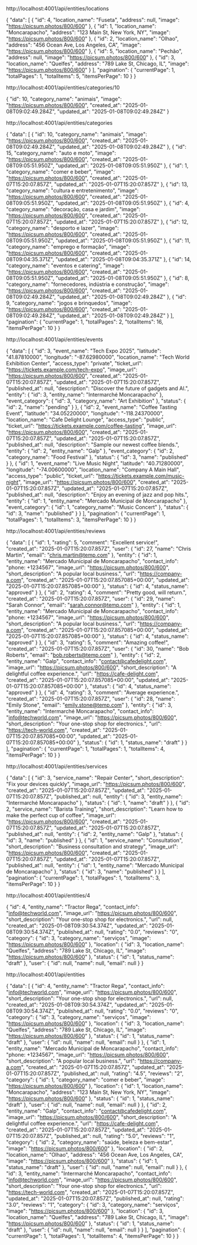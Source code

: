 http://localhost:4001/api/entities/locations

{
    "data": [
        {
            "id": 4,
            "location_name": "Fuseta",
            "address": null,
            "image": "https://picsum.photos/800/600"
        },
        {
            "id": 1,
            "location_name": "Moncarapacho",
            "address": "123 Main St, New York, NY",
            "image": "https://picsum.photos/800/600"
        },
        {
            "id": 2,
            "location_name": "Olhao",
            "address": "456 Ocean Ave, Los Angeles, CA",
            "image": "https://picsum.photos/800/600"
        },
        {
            "id": 5,
            "location_name": "Pechão",
            "address": null,
            "image": "https://picsum.photos/800/600"
        },
        {
            "id": 3,
            "location_name": "Quelfes",
            "address": "789 Lake St, Chicago, IL",
            "image": "https://picsum.photos/800/600"
        }
    ],
    "pagination": {
        "currentPage": 1,
        "totalPages": 1,
        "totalItems": 5,
        "itemsPerPage": 10
    }
}

http://localhost:4001/api/entities/categories/10

{
    "id": 10,
    "category_name": "animais",
    "image": "https://picsum.photos/800/600",
    "created_at": "2025-01-08T09:02:49.284Z",
    "updated_at": "2025-01-08T09:02:49.284Z"
}

http://localhost:4001/api/entities/categories

{
    "data": [
        {
            "id": 10,
            "category_name": "animais",
            "image": "https://picsum.photos/800/600",
            "created_at": "2025-01-08T09:02:49.284Z",
            "updated_at": "2025-01-08T09:02:49.284Z"
        },
        {
            "id": 15,
            "category_name": "auto e moto",
            "image": "https://picsum.photos/800/600",
            "created_at": "2025-01-08T09:05:51.950Z",
            "updated_at": "2025-01-08T09:05:51.950Z"
        },
        {
            "id": 1,
            "category_name": "comer e beber",
            "image": "https://picsum.photos/800/600",
            "created_at": "2025-01-07T15:20:07.857Z",
            "updated_at": "2025-01-07T15:20:07.857Z"
        },
        {
            "id": 13,
            "category_name": "cultura e entretenimento",
            "image": "https://picsum.photos/800/600",
            "created_at": "2025-01-08T09:05:51.950Z",
            "updated_at": "2025-01-08T09:05:51.950Z"
        },
        {
            "id": 4,
            "category_name": "decoração, casa e jardim",
            "image": "https://picsum.photos/800/600",
            "created_at": "2025-01-07T15:20:07.857Z",
            "updated_at": "2025-01-07T15:20:07.857Z"
        },
        {
            "id": 12,
            "category_name": "desporto e lazer",
            "image": "https://picsum.photos/800/600",
            "created_at": "2025-01-08T09:05:51.950Z",
            "updated_at": "2025-01-08T09:05:51.950Z"
        },
        {
            "id": 11,
            "category_name": "emprego e formação",
            "image": "https://picsum.photos/800/600",
            "created_at": "2025-01-08T09:04:35.371Z",
            "updated_at": "2025-01-08T09:04:35.371Z"
        },
        {
            "id": 14,
            "category_name": "eventos e catering",
            "image": "https://picsum.photos/800/600",
            "created_at": "2025-01-08T09:05:51.950Z",
            "updated_at": "2025-01-08T09:05:51.950Z"
        },
        {
            "id": 8,
            "category_name": "fornecedores, indústria e construção",
            "image": "https://picsum.photos/800/600",
            "created_at": "2025-01-08T09:02:49.284Z",
            "updated_at": "2025-01-08T09:02:49.284Z"
        },
        {
            "id": 9,
            "category_name": "jogos e brinquedos",
            "image": "https://picsum.photos/800/600",
            "created_at": "2025-01-08T09:02:49.284Z",
            "updated_at": "2025-01-08T09:02:49.284Z"
        }
    ],
    "pagination": {
        "currentPage": 1,
        "totalPages": 2,
        "totalItems": 16,
        "itemsPerPage": 10
    }
}

http://localhost:4001/api/entities/events

{
    "data": [
        {
            "id": 3,
            "event_name": "Tech Expo 2025",
            "latitude": "41.87810000",
            "longitude": "-87.62980000",
            "location_name": "Tech World Exhibition Center",
            "access_type": "private",
            "ticket_url": "https://tickets.example.com/tech-expo",
            "image_url": "https://picsum.photos/800/600",
            "created_at": "2025-01-07T15:20:07.857Z",
            "updated_at": "2025-01-07T15:20:07.857Z",
            "published_at": null,
            "description": "Discover the future of gadgets and AI.",
            "entity": {
                "id": 3,
                "entity_name": "Intermarché Moncarapacho"
            },
            "event_category": {
                "id": 3,
                "category_name": "Art Exhibition"
            },
            "status": {
                "id": 2,
                "name": "pending"
            }
        },
        {
            "id": 2,
            "event_name": "Coffee Tasting Event",
            "latitude": "34.05220000",
            "longitude": "-118.24370000",
            "location_name": "Cafe Delight Lounge",
            "access_type": "public",
            "ticket_url": "https://tickets.example.com/coffee-tasting",
            "image_url": "https://picsum.photos/800/600",
            "created_at": "2025-01-07T15:20:07.857Z",
            "updated_at": "2025-01-07T15:20:07.857Z",
            "published_at": null,
            "description": "Sample our newest coffee blends.",
            "entity": {
                "id": 2,
                "entity_name": "Galp"
            },
            "event_category": {
                "id": 2,
                "category_name": "Food Festival"
            },
            "status": {
                "id": 3,
                "name": "published"
            }
        },
        {
            "id": 1,
            "event_name": "Live Music Night",
            "latitude": "40.71280000",
            "longitude": "-74.00600000",
            "location_name": "Company A Main Hall",
            "access_type": "public",
            "ticket_url": "https://tickets.example.com/music-night",
            "image_url": "https://picsum.photos/800/600",
            "created_at": "2025-01-07T15:20:07.857Z",
            "updated_at": "2025-01-07T15:20:07.857Z",
            "published_at": null,
            "description": "Enjoy an evening of jazz and pop hits.",
            "entity": {
                "id": 1,
                "entity_name": "Mercado Municipal de Moncarapacho"
            },
            "event_category": {
                "id": 1,
                "category_name": "Music Concert"
            },
            "status": {
                "id": 3,
                "name": "published"
            }
        }
    ],
    "pagination": {
        "currentPage": 1,
        "totalPages": 1,
        "totalItems": 3,
        "itemsPerPage": 10
    }
}

http://localhost:4001/api/entities/reviews

{
    "data": [
        {
            "id": 1,
            "rating": 5,
            "comment": "Excellent service!",
            "created_at": "2025-01-07T15:20:07.857Z",
            "user": {
                "id": 27,
                "name": "Chris Martin",
                "email": "chris.martin@temp.com"
            },
            "entity": {
                "id": 1,
                "entity_name": "Mercado Municipal de Moncarapacho",
                "contact_info": "phone: +1234567",
                "image_url": "https://picsum.photos/800/600",
                "short_description": "A popular local business.",
                "url": "https://company-a.com",
                "created_at": "2025-01-07T15:20:07.857085+00:00",
                "updated_at": "2025-01-07T15:20:07.857085+00:00"
            },
            "status": {
                "id": 4,
                "status_name": "approved"
            }
        },
        {
            "id": 2,
            "rating": 4,
            "comment": "Pretty good, will return.",
            "created_at": "2025-01-07T15:20:07.857Z",
            "user": {
                "id": 29,
                "name": "Sarah Connor",
                "email": "sarah.connor@temp.com"
            },
            "entity": {
                "id": 1,
                "entity_name": "Mercado Municipal de Moncarapacho",
                "contact_info": "phone: +1234567",
                "image_url": "https://picsum.photos/800/600",
                "short_description": "A popular local business.",
                "url": "https://company-a.com",
                "created_at": "2025-01-07T15:20:07.857085+00:00",
                "updated_at": "2025-01-07T15:20:07.857085+00:00"
            },
            "status": {
                "id": 4,
                "status_name": "approved"
            }
        },
        {
            "id": 3,
            "rating": 5,
            "comment": "Amazing coffee!",
            "created_at": "2025-01-07T15:20:07.857Z",
            "user": {
                "id": 30,
                "name": "Bob Roberts",
                "email": "bob.roberts@temp.com"
            },
            "entity": {
                "id": 2,
                "entity_name": "Galp",
                "contact_info": "contact@cafedelight.com",
                "image_url": "https://picsum.photos/800/600",
                "short_description": "A delightful coffee experience.",
                "url": "https://cafe-delight.com",
                "created_at": "2025-01-07T15:20:07.857085+00:00",
                "updated_at": "2025-01-07T15:20:07.857085+00:00"
            },
            "status": {
                "id": 4,
                "status_name": "approved"
            }
        },
        {
            "id": 4,
            "rating": 3,
            "comment": "Average experience.",
            "created_at": "2025-01-07T15:20:07.857Z",
            "user": {
                "id": 28,
                "name": "Emily Stone",
                "email": "emily.stone@temp.com"
            },
            "entity": {
                "id": 3,
                "entity_name": "Intermarché Moncarapacho",
                "contact_info": "info@techworld.com",
                "image_url": "https://picsum.photos/800/600",
                "short_description": "Your one-stop shop for electronics.",
                "url": "https://tech-world.com",
                "created_at": "2025-01-07T15:20:07.857085+00:00",
                "updated_at": "2025-01-07T15:20:07.857085+00:00"
            },
            "status": {
                "id": 1,
                "status_name": "draft"
            }
        }
    ],
    "pagination": {
        "currentPage": 1,
        "totalPages": 1,
        "totalItems": 4,
        "itemsPerPage": 10
    }
}

http://localhost:4001/api/entities/services

{
    "data": [
        {
            "id": 3,
            "service_name": "Repair Center",
            "short_description": "Fix your devices quickly",
            "image_url": "https://picsum.photos/800/600",
            "created_at": "2025-01-07T15:20:07.857Z",
            "updated_at": "2025-01-07T15:20:07.857Z",
            "published_at": null,
            "entity": {
                "id": 3,
                "entity_name": "Intermarché Moncarapacho"
            },
            "status": {
                "id": 1,
                "name": "draft"
            }
        },
        {
            "id": 2,
            "service_name": "Barista Training",
            "short_description": "Learn how to make the perfect cup of coffee",
            "image_url": "https://picsum.photos/800/600",
            "created_at": "2025-01-07T15:20:07.857Z",
            "updated_at": "2025-01-07T15:20:07.857Z",
            "published_at": null,
            "entity": {
                "id": 2,
                "entity_name": "Galp"
            },
            "status": {
                "id": 3,
                "name": "published"
            }
        },
        {
            "id": 1,
            "service_name": "Consultation",
            "short_description": "Business consultation and strategy",
            "image_url": "https://picsum.photos/800/600",
            "created_at": "2025-01-07T15:20:07.857Z",
            "updated_at": "2025-01-07T15:20:07.857Z",
            "published_at": null,
            "entity": {
                "id": 1,
                "entity_name": "Mercado Municipal de Moncarapacho"
            },
            "status": {
                "id": 3,
                "name": "published"
            }
        }
    ],
    "pagination": {
        "currentPage": 1,
        "totalPages": 1,
        "totalItems": 3,
        "itemsPerPage": 10
    }
}

http://localhost:4001/api/entities/4

{
    "id": 4,
    "entity_name": "Tractor Rega",
    "contact_info": "info@techworld.com",
    "image_url": "https://picsum.photos/800/600",
    "short_description": "Your one-stop shop for electronics.",
    "url": null,
    "created_at": "2025-01-08T09:30:54.374Z",
    "updated_at": "2025-01-08T09:30:54.374Z",
    "published_at": null,
    "rating": "0.0",
    "reviews": "0",
    "category": {
        "id": 3,
        "category_name": "serviços",
        "image": "https://picsum.photos/800/600"
    },
    "location": {
        "id": 3,
        "location_name": "Quelfes",
        "address": "789 Lake St, Chicago, IL",
        "image": "https://picsum.photos/800/600"
    },
    "status": {
        "id": 1,
        "status_name": "draft"
    },
    "user": {
        "id": null,
        "name": null,
        "email": null
    }
}


http://localhost:4001/api/entities

{
    "data": [
        {
            "id": 4,
            "entity_name": "Tractor Rega",
            "contact_info": "info@techworld.com",
            "image_url": "https://picsum.photos/800/600",
            "short_description": "Your one-stop shop for electronics.",
            "url": null,
            "created_at": "2025-01-08T09:30:54.374Z",
            "updated_at": "2025-01-08T09:30:54.374Z",
            "published_at": null,
            "rating": "0.0",
            "reviews": "0",
            "category": {
                "id": 3,
                "category_name": "serviços",
                "image": "https://picsum.photos/800/600"
            },
            "location": {
                "id": 3,
                "location_name": "Quelfes",
                "address": "789 Lake St, Chicago, IL",
                "image": "https://picsum.photos/800/600"
            },
            "status": {
                "id": 1,
                "status_name": "draft"
            },
            "user": {
                "id": null,
                "name": null,
                "email": null
            }
        },
        {
            "id": 1,
            "entity_name": "Mercado Municipal de Moncarapacho",
            "contact_info": "phone: +1234567",
            "image_url": "https://picsum.photos/800/600",
            "short_description": "A popular local business.",
            "url": "https://company-a.com",
            "created_at": "2025-01-07T15:20:07.857Z",
            "updated_at": "2025-01-07T15:20:07.857Z",
            "published_at": null,
            "rating": "4.5",
            "reviews": "2",
            "category": {
                "id": 1,
                "category_name": "comer e beber",
                "image": "https://picsum.photos/800/600"
            },
            "location": {
                "id": 1,
                "location_name": "Moncarapacho",
                "address": "123 Main St, New York, NY",
                "image": "https://picsum.photos/800/600"
            },
            "status": {
                "id": 1,
                "status_name": "draft"
            },
            "user": {
                "id": null,
                "name": null,
                "email": null
            }
        },
        {
            "id": 2,
            "entity_name": "Galp",
            "contact_info": "contact@cafedelight.com",
            "image_url": "https://picsum.photos/800/600",
            "short_description": "A delightful coffee experience.",
            "url": "https://cafe-delight.com",
            "created_at": "2025-01-07T15:20:07.857Z",
            "updated_at": "2025-01-07T15:20:07.857Z",
            "published_at": null,
            "rating": "5.0",
            "reviews": "1",
            "category": {
                "id": 2,
                "category_name": "saúde, beleza e bem-estar",
                "image": "https://picsum.photos/800/600"
            },
            "location": {
                "id": 2,
                "location_name": "Olhao",
                "address": "456 Ocean Ave, Los Angeles, CA",
                "image": "https://picsum.photos/800/600"
            },
            "status": {
                "id": 1,
                "status_name": "draft"
            },
            "user": {
                "id": null,
                "name": null,
                "email": null
            }
        },
        {
            "id": 3,
            "entity_name": "Intermarché Moncarapacho",
            "contact_info": "info@techworld.com",
            "image_url": "https://picsum.photos/800/600",
            "short_description": "Your one-stop shop for electronics.",
            "url": "https://tech-world.com",
            "created_at": "2025-01-07T15:20:07.857Z",
            "updated_at": "2025-01-07T15:20:07.857Z",
            "published_at": null,
            "rating": "3.0",
            "reviews": "1",
            "category": {
                "id": 3,
                "category_name": "serviços",
                "image": "https://picsum.photos/800/600"
            },
            "location": {
                "id": 3,
                "location_name": "Quelfes",
                "address": "789 Lake St, Chicago, IL",
                "image": "https://picsum.photos/800/600"
            },
            "status": {
                "id": 1,
                "status_name": "draft"
            },
            "user": {
                "id": null,
                "name": null,
                "email": null
            }
        }
    ],
    "pagination": {
        "currentPage": 1,
        "totalPages": 1,
        "totalItems": 4,
        "itemsPerPage": 10
    }
}